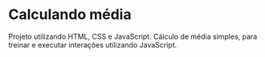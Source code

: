 <h1>Calculando média</h1>

Projeto utilizando HTML, CSS e JavaScript.
Cálculo de média simples, para treinar e executar interações utilizando JavaScript.
